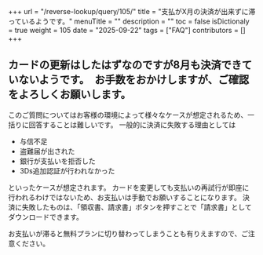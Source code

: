 +++
url = "/reverse-lookup/query/105/"
title = "支払がX月の決済が出来ずに滞っているようです。"
menuTitle = ""
description = ""
toc = false
isDictionaly = true
weight = 105
date = "2025-09-22"
tags = ["FAQ"]
contributors = []
+++

## カードの更新はしたはずなのですが8月も決済できていないようです。　お手数をおかけしますが、ご確認をよろしくお願いします。

このご質問についてはお客様の環境によって様々なケースが想定されるため、一括りに回答することは難しいです。
一般的に決済に失敗する理由としては

- 与信不足
- 盗難届が出された
- 銀行が支払いを拒否した
- 3Ds追加認証が行われなかった

といったケースが想定されます。
カードを変更しても支払いの再試行が即座に行われるわけではないため、お支払いは手動でお願いすることになります。
決済に失敗したものは、「領収書、請求書」ボタンを押すことで「請求書」としてダウンロードできます。

お支払いが滞ると無料プランに切り替わってしまうことも有りえますので、ご注意ください。
